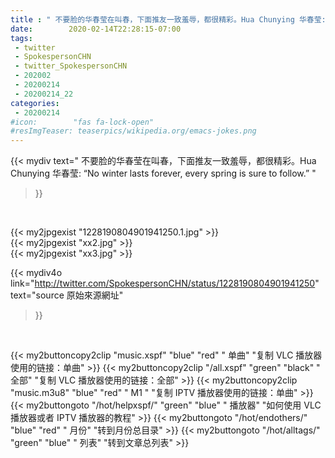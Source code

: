 ```yaml
---
title : " 不要脸的华春莹在叫春，下面推友一致羞辱，都很精彩。Hua Chunying 华春莹: “No winter lasts forever, every spring is sure to follow.”  "
date:        2020-02-14T22:28:15-07:00
tags:
 - twitter
 - SpokespersonCHN
 - twitter_SpokespersonCHN
 - 202002
 - 20200214
 - 20200214_22
categories:
 - 20200214
#icon:        "fas fa-lock-open"
#resImgTeaser: teaserpics/wikipedia.org/emacs-jokes.png
---
```


{{< mydiv text=" 不要脸的华春莹在叫春，下面推友一致羞辱，都很精彩。Hua Chunying 华春莹: “No winter lasts forever, every spring is sure to follow.”  "
>}}
<br>


 {{< my2jpgexist "1228190804901941250.1.jpg" >}}<br> 
 {{< my2jpgexist "xx2.jpg" >}}<br> {{< my2jpgexist "xx3.jpg" >}}<br> 



{{< mydiv4o link="http://twitter.com/SpokespersonCHN/status/1228190804901941250"
text="source 原始來源網址"
>}}


<br>



{{< my2buttoncopy2clip "music.xspf"        "blue"   "red"    " 单曲"  "复制 VLC 播放器使用的链接：单曲" >}} {{< my2buttoncopy2clip "/all.xspf"         "green"  "black"  " 全部"  "复制 VLC 播放器使用的链接：全部" >}} {{< my2buttoncopy2clip "music.m3u8"        "blue"   "red"    " M1 "    "复制 IPTV 播放器使用的链接：单曲" >}} {{< my2buttongoto      "/hot/helpxspf/"    "green"  "blue"   " 播放器" "如何使用 VLC 播放器或者 IPTV 播放器的教程" >}} {{< my2buttongoto      "/hot/endothers/"   "blue"   "red"    " 月份"   "转到月份总目录" >}} {{< my2buttongoto      "/hot/alltags/"     "green"  "blue"   " 列表"   "转到文章总列表" >}} 
